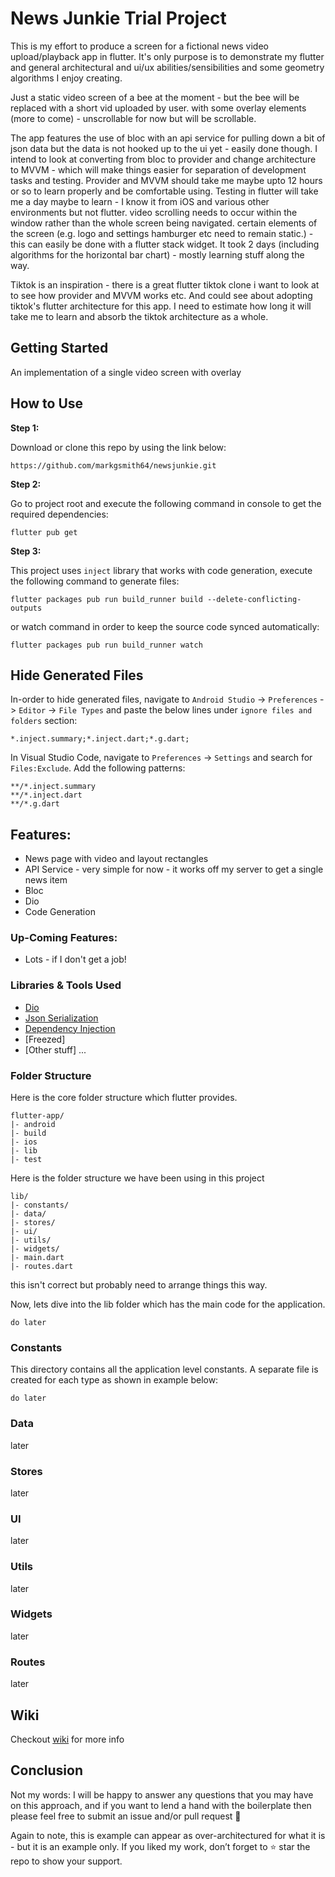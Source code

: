 # News Junkie Trial Project

This is my effort to produce a screen for a fictional news video upload/playback app in flutter. It's only purpose is to demonstrate my flutter and general architectural and ui/ux abilities/sensibilities and some geometry algorithms I enjoy creating. 

Just a static video screen of a bee at the moment - but the bee will be replaced with a short vid uploaded by user.  with some overlay elements (more to come) - unscrollable for now but will be scrollable. 

The app features the use of bloc with an api service for pulling down a bit of json data but the data is not hooked up to the ui yet - easily done though. I intend to look at converting from bloc to provider and change architecture to MVVM - which will make things easier for separation of development tasks and testing. Provider and MVVM should take me maybe upto 12 hours or so to learn properly and be comfortable using. Testing in flutter will take me a day maybe to learn - I know it from iOS and various other environments but not flutter. video scrolling needs to occur within the window rather than the whole screen being navigated. certain elements of the screen (e.g. logo and settings hamburger etc need to remain static.) - this can easily be done with a flutter stack widget.
It took 2 days (including algorithms for the horizontal bar chart) - mostly learning stuff along the way.

Tiktok is an inspiration - there is a great flutter tiktok clone i want to look at to see how provider and MVVM works etc. And could see about adopting tiktok's flutter architecture for this app. I need to estimate how long it will take me to learn and absorb the tiktok architecture as a whole.

## Getting Started

An implementation of a single video screen with overlay

## How to Use 

**Step 1:**

Download or clone this repo by using the link below:

```
https://github.com/markgsmith64/newsjunkie.git
```

**Step 2:**

Go to project root and execute the following command in console to get the required dependencies: 

```
flutter pub get 
```

**Step 3:**

This project uses `inject` library that works with code generation, execute the following command to generate files:

```
flutter packages pub run build_runner build --delete-conflicting-outputs
```

or watch command in order to keep the source code synced automatically:

```
flutter packages pub run build_runner watch
```

## Hide Generated Files

In-order to hide generated files, navigate to `Android Studio` -> `Preferences` -> `Editor` -> `File Types` and paste the below lines under `ignore files and folders` section:

```
*.inject.summary;*.inject.dart;*.g.dart;
```

In Visual Studio Code, navigate to `Preferences` -> `Settings` and search for `Files:Exclude`. Add the following patterns:
```
**/*.inject.summary
**/*.inject.dart
**/*.g.dart
```

## Features:

* News page with video and layout rectangles
* API Service - very simple for now - it works off my server to get a single news item
* Bloc
* Dio
* Code Generation

### Up-Coming Features:

* Lots - if I don't get a job!

### Libraries & Tools Used

* [Dio](https://github.com/flutterchina/dio)
* [Json Serialization](https://github.com/dart-lang/json_serializable)
* [Dependency Injection](https://github.com/fluttercommunity/get_it)
* [Freezed]
* [Other stuff] ...

### Folder Structure
Here is the core folder structure which flutter provides.

```
flutter-app/
|- android
|- build
|- ios
|- lib
|- test
```

Here is the folder structure we have been using in this project

```
lib/
|- constants/
|- data/
|- stores/
|- ui/
|- utils/
|- widgets/
|- main.dart
|- routes.dart
```
this isn't correct but probably need to arrange things this way.

Now, lets dive into the lib folder which has the main code for the application.

```
do later
```

### Constants

This directory contains all the application level constants. A separate file is created for each type as shown in example below:

```
do later
```

### Data

later

### Stores

later

### UI

later

### Utils

later

### Widgets

later

### Routes

later

## Wiki

Checkout [wiki](https://github.com/zubairehman/flutter-boilerplate-project/wiki) for more info

## Conclusion

Not my words: I will be happy to answer any questions that you may have on this approach, and if you want to lend a hand with the boilerplate then please feel free to submit an issue and/or pull request 🙂

Again to note, this is example can appear as over-architectured for what it is - but it is an example only. If you liked my work, don’t forget to ⭐ star the repo to show your support.

